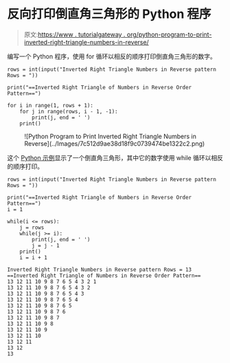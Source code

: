 # 反向打印倒直角三角形的 Python 程序

> 原文:[https://www . tutorialgateway . org/python-program-to-print-inverted-right-triangle-numbers-in-reverse/](https://www.tutorialgateway.org/python-program-to-print-inverted-right-triangle-numbers-in-reverse/)

编写一个 Python 程序，使用 for 循环以相反的顺序打印倒直角三角形的数字。

```
rows = int(input("Inverted Right Triangle Numbers in Reverse pattern Rows = "))

print("==Inverted Right Triangle of Numbers in Reverse Order Pattern==")

for i in range(1, rows + 1):
    for j in range(rows, i - 1, -1):
        print(j, end = ' ')
    print()
```

<figure class="wp-block-image size-large">![Python Program to Print Inverted Right Triangle Numbers in Reverse](../Images/7c512d9ae38d18f9c0739474be1322c2.png)</figure>

这个 [Python 示例](https://www.tutorialgateway.org/python-programming-examples/)显示了一个倒直角三角形，其中它的数字使用 while 循环以相反的顺序打印。

```
rows = int(input("Inverted Right Triangle Numbers in Reverse pattern Rows = "))

print("==Inverted Right Triangle of Numbers in Reverse Order Pattern==")
i = 1

while(i <= rows):
    j = rows
    while(j >= i):
        print(j, end = ' ')
        j = j - 1
    print()
    i = i + 1
```

```
Inverted Right Triangle Numbers in Reverse pattern Rows = 13
==Inverted Right Triangle of Numbers in Reverse Order Pattern==
13 12 11 10 9 8 7 6 5 4 3 2 1 
13 12 11 10 9 8 7 6 5 4 3 2 
13 12 11 10 9 8 7 6 5 4 3 
13 12 11 10 9 8 7 6 5 4 
13 12 11 10 9 8 7 6 5 
13 12 11 10 9 8 7 6 
13 12 11 10 9 8 7 
13 12 11 10 9 8 
13 12 11 10 9 
13 12 11 10 
13 12 11 
13 12 
13
```